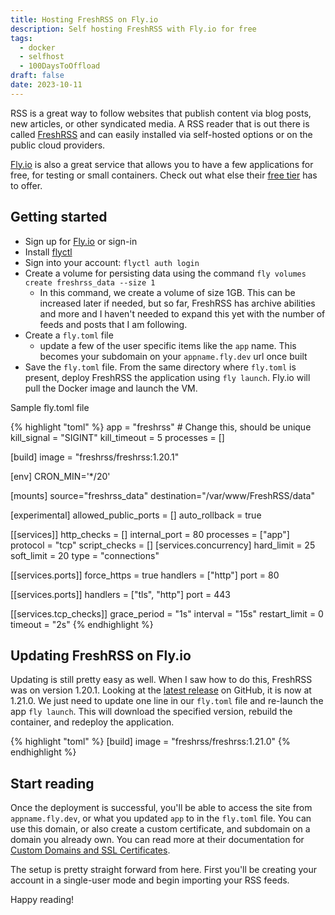 ```yaml
---
title: Hosting FreshRSS on Fly.io
description: Self hosting FreshRSS with Fly.io for free
tags: 
  - docker
  - selfhost
  - 100DaysToOffload
draft: false
date: 2023-10-11
---
```


RSS is a great way to follow websites that publish content via blog posts, new articles, or other syndicated media. A RSS reader that is out there is called [FreshRSS](https://www.freshrss.org/) and can easily installed via self-hosted options or on the public cloud providers.

[Fly.io](https://fly.io/) is also a great service that allows you to have a few applications for free, for testing or small containers. Check out what else their [free tier](https://fly.io/docs/about/pricing/) has to offer.

## Getting started

- Sign up for [Fly.io](https://fly.io/) or sign-in
- Install [flyctl](https://fly.io/docs/hands-on/install-flyctl/)
- Sign into your account: `flyctl auth login`
- Create a volume for persisting data using the command `fly volumes create freshrss_data --size 1`
  - In this command, we create a volume of size 1GB. This can be increased later if needed, but so far, FreshRSS has archive abilities and more and I haven't needed to expand this yet with the number of feeds and posts that I am following.
- Create a `fly.toml` file
  - update a few of the user specific items like the `app` name. This becomes your subdomain on your `appname.fly.dev` url once built
- Save the `fly.toml` file. From the same directory where `fly.toml` is present, deploy FreshRSS the application using `fly launch`. Fly.io will pull the Docker image and launch the VM.

Sample fly.toml file

{% highlight "toml" %}
app = "freshrss" # Change this, should be unique
kill_signal = "SIGINT"
kill_timeout = 5
processes = []

[build]
  image = "freshrss/freshrss:1.20.1"

[env]
  CRON_MIN='*/20'

[mounts]
  source="freshrss_data"
  destination="/var/www/FreshRSS/data"

[experimental]
  allowed_public_ports = []
  auto_rollback = true

[[services]]
  http_checks = []
  internal_port = 80
  processes = ["app"]
  protocol = "tcp"
  script_checks = []
  [services.concurrency]
    hard_limit = 25
    soft_limit = 20
    type = "connections"

  [[services.ports]]
    force_https = true
    handlers = ["http"]
    port = 80

  [[services.ports]]
    handlers = ["tls", "http"]
    port = 443

  [[services.tcp_checks]]
    grace_period = "1s"
    interval = "15s"
    restart_limit = 0
    timeout = "2s"
{% endhighlight %}

## Updating FreshRSS on Fly.io

Updating is still pretty easy as well. When I saw how to do this, FreshRSS was on version 1.20.1. Looking at the [latest release](https://github.com/FreshRSS/FreshRSS/releases/latest) on GitHub, it is now at 1.21.0. We just need to update one line in our `fly.toml` file and re-launch the app `fly launch`. This will download the specified version, rebuild the container, and redeploy the application.

{% highlight "toml" %}
[build]
  image = "freshrss/freshrss:1.21.0"
{% endhighlight %}

## Start reading

Once the deployment is successful, you'll be able to access the site from `appname.fly.dev`, or what you updated `app` to in the `fly.toml` file. You can use this domain, or also create a custom certificate, and subdomain on a domain you already own. You can read more at their documentation for [Custom Domains and SSL Certificates](https://fly.io/docs/app-guides/custom-domains-with-fly/#creating-a-custom-domain-on-fly-manually).

The setup is pretty straight forward from here. First you'll be creating your account in a single-user mode and begin importing your RSS feeds.

Happy reading!
